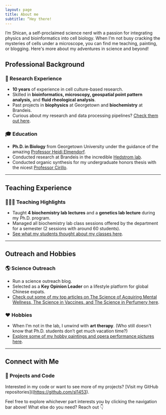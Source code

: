 ```yaml
---
layout: page
title: About me
subtitle: “Hey there!
---
```

I’m Shican, a self-proclaimed science nerd with a passion for integrating physics and bioinformatics into cell biology. When I’m not busy cracking the mysteries of cells under a microscope, you can find me teaching, painting, or blogging. Here's more about my adventures in science and beyond!

## Professional Background

### 💼 Research Experience
- **10 years** of experience in cell culture-based research.
- Skilled in **bioinformatics, microscopy, geospatial point pattern analysis,** and **fluid rheological analysis**.
- Past projects in **biophysics** at Georgetown and **biochemistry** at Brandeis.
- Curious about my research and data processing pipelines? [Check them out here](/research).

### 🎓 Education
- **Ph.D. in Biology** from Georgetown University under the guidance of the amazing [Professor Heidi Elmendorf](https://gufaculty360.georgetown.edu/s/contact/00336000014RdOCAA0/heidi-elmendorf).
- Conducted research at Brandeis in the incredible [Hedstrom lab](https://sites.google.com/brandeis.edu/hedstromlab/).
- Conducted organic synthesis for my undergraduate honors thesis with the nicest [Professor Cirillo](https://www.newhaven.edu/faculty-staff-profiles/pier-cirillo.php).

---

## Teaching Experience

### 👩🏻‍🏫 Teaching Highlights
- Taught **4 biochemistry lab lectures** and a **genetics lab lecture** during my Ph.D. program.
- Managed all biochemistry lab class sessions offered by the department for a semester (2 sessions with around 60 students).
- [See what my students thought about my classes here](/teaching).

---

## Outreach and Hobbies

### 🌎 Science Outreach
- Run a science outreach blog.
- Selected as a **Key Opinion Leader** on a lifestyle platform for global Chinese expats.
- [Check out some of my top articles on The Science of Acquiring Mental Wellness, The Science in Vaccines, and The Science in Perfumery here](/blog).

### ❤️ Hobbies
- When I’m not in the lab, I unwind with **art therapy**. (Who still doesn't know that Ph.D. students don’t get much vacation time?)
- [Explore some of my hobby paintings and opera performance pictures here](/art).

---

## Connect with Me

### 🔗 Projects and Code
Interested in my code or want to see more of my projects? [Visit my GitHub repositories]((https://github.com/sl1453).

Feel free to explore whichever part interests you by clicking the navigation bar above! What else do you need? Reach out 👇
